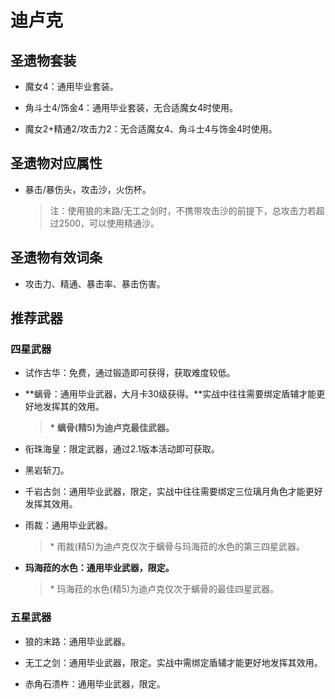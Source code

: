 # 迪卢克

## 圣遗物套装  

- 魔女4：通用毕业套装。  

- 角斗士4/饰金4：通用毕业套装，无合适魔女4时使用。  

- 魔女2+精通2/攻击力2：无合适魔女4、角斗士4与饰金4时使用。  

## 圣遗物对应属性  

- 暴击/暴伤头，攻击沙，火伤杯。  

  > 注：使用狼的末路/无工之剑时，不携带攻击沙的前提下，总攻击力若超过2500，可以使用精通沙。  

## 圣遗物有效词条  

- 攻击力、精通、暴击率、暴击伤害。  

## 推荐武器  

### 四星武器  

- 试作古华：免费，通过锻造即可获得，获取难度较低。  

- **螭骨：通用毕业武器，大月卡30级获得。**实战中往往需要绑定盾辅才能更好地发挥其的效用。  

  > **\* 螭骨(精5)为迪卢克最佳武器。**  

- 衔珠海皇：限定武器，通过2.1版本活动即可获取。  

- 黑岩斩刀。  

- 千岩古剑：通用毕业武器，限定，实战中往往需要绑定三位璃月角色才能更好发挥其效用。  

- 雨裁：通用毕业武器。  

  > \* 雨裁(精5)为迪卢克仅次于螭骨与玛海菈的水色的第三四星武器。  

- **玛海菈的水色：通用毕业武器，限定。**

  > \* 玛海菈的水色(精5)为迪卢克仅次于螭骨的最佳四星武器。  

### 五星武器  

- 狼的末路：通用毕业武器。  

- 无工之剑：通用毕业武器，限定。实战中需绑定盾辅才能更好地发挥其效用。  

- 赤角石溃杵：通用毕业武器，限定。
